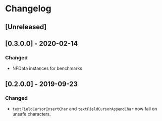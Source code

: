 # Changelog

## [Unreleased]

## [0.3.0.0] - 2020-02-14

### Changed

- NFData instances for benchmarks

## [0.2.0.0] - 2019-09-23

### Changed

- `textFieldCursorInsertChar` and `textFieldCursorAppendChar` now fail on unsafe characters.

